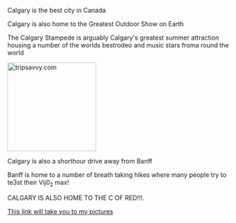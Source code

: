 <p allign"center"
  <strong>Calgary is the best city in Canada</strong>
</p>

<p>Calgary is also home to the Greatest Outdoor Show on Earth</p>

<p>The Calgary Stampede is arguably Calgary's greatest summer attraction housing a number of the worlds bestrodeo and music stars froma round the world</p>

<p allign="right">
  <img src=Calgaryskyline.jpg alt="tripsavvy.com" width="200"/>
</p>

<p>Calgary is also a shorthour drive away from Banff</p>

<p>Banff is home to a number of breath taking hikes where many people try to te3st their V&#0307;0<sub>2</sub> max!</p>

<span style="colour:red;">CALGARY IS ALSO HOME TO THE C OF RED!!!.</span>

[This link will take you to my pictures](PICTURES/Calgaryskyline.jpg)

</body>
</html>

